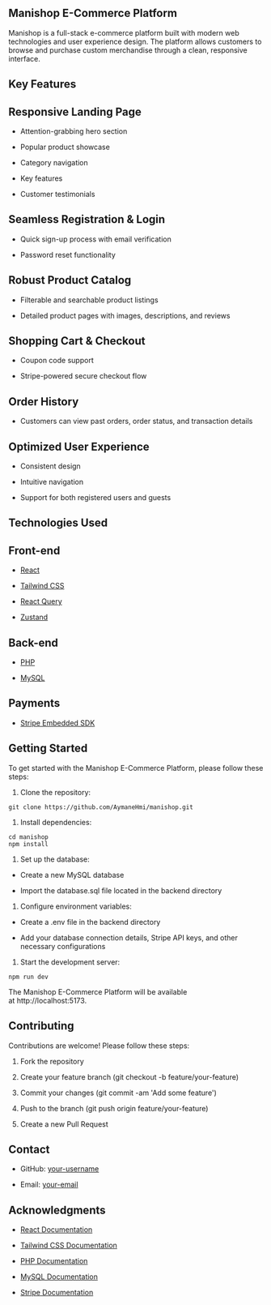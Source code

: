 Manishop E-Commerce Platform
----------------------------

Manishop is a full-stack e-commerce platform built with modern web technologies and user experience design. The platform allows customers to browse and purchase custom merchandise through a clean, responsive interface.

Key Features
------------

Responsive Landing Page
-----------------------

*   Attention-grabbing hero section
    
*   Popular product showcase
    
*   Category navigation
    
*   Key features
    
*   Customer testimonials
    

Seamless Registration & Login
-----------------------------

*   Quick sign-up process with email verification
    
*   Password reset functionality
    

Robust Product Catalog
----------------------

*   Filterable and searchable product listings
    
*   Detailed product pages with images, descriptions, and reviews
    

Shopping Cart & Checkout
------------------------

*   Coupon code support
    
*   Stripe-powered secure checkout flow
    

Order History
-------------

*   Customers can view past orders, order status, and transaction details
    

Optimized User Experience
-------------------------

*   Consistent design
    
*   Intuitive navigation
    
*   Support for both registered users and guests
    

Technologies Used
-----------------

Front-end
---------

*   [React](https://reactjs.org/)
    
*   [Tailwind CSS](https://tailwindcss.com/)
  
*   [React Query](https://react-query.tanstack.com/)

*   [Zustand](https://github.com/pmndrs/zustand)
    

Back-end
--------

*   [PHP](https://www.php.net/)
    
*   [MySQL](https://www.mysql.com/)
    

Payments
--------

*   [Stripe Embedded SDK](https://stripe.com/)
    

Getting Started
---------------

To get started with the Manishop E-Commerce Platform, please follow these steps:

1.  Clone the repository:
    

```properties
git clone https://github.com/AymaneHmi/manishop.git
```  

1.  Install dependencies:
    

```properties
cd manishop
npm install
```  

1.  Set up the database:
    

*   Create a new MySQL database
    
*   Import the database.sql file located in the backend directory
    

1.  Configure environment variables:
    

*   Create a .env file in the backend directory
    
*   Add your database connection details, Stripe API keys, and other necessary configurations
    

1.  Start the development server:
    

```properties
npm run dev
```  

The Manishop E-Commerce Platform will be available at http://localhost:5173.

Contributing
------------

Contributions are welcome! Please follow these steps:

1.  Fork the repository
    
2.  Create your feature branch (git checkout -b feature/your-feature)
    
3.  Commit your changes (git commit -am 'Add some feature')
    
4.  Push to the branch (git push origin feature/your-feature)
    
5.  Create a new Pull Request
    

Contact
-------

*   GitHub: [your-username](https://github.com/AymaneHmi)
    
*   Email: [your-email](mailto:aymanehammi6@gmail.com)
    

Acknowledgments
---------------

*   [React Documentation](https://reactjs.org/docs)
    
*   [Tailwind CSS Documentation](https://tailwindcss.com/docs)
    
*   [PHP Documentation](https://www.php.net/docs.php)
    
*   [MySQL Documentation](https://dev.mysql.com/doc/)
    
*   [Stripe Documentation](https://stripe.com/docs)

